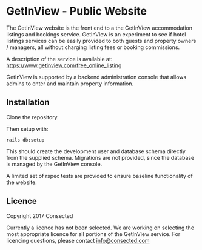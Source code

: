 GetInView - Public Website
====

The GetInView website is the front end to a the GetInView accommodation listings
and bookings service. GetInView is an experiment to see if hotel listings 
services can be easily provided to both guests and property owners / managers,
all without charging listing fees or booking commissions.

A description of the service is available at:
https://www.getinview.com/free_online_listing

GetInView is supported by a backend administration console that allows admins
to enter and maintain property information.

Installation
---

Clone the repository.

Then setup with:

    rails db:setup

This should create the development user and database schema directly from the
supplied schema. Migrations are not provided, since the database is managed by
the GetInView console.

A limited set of rspec tests are provided to ensure baseline functionality of 
the website.

Licence
---

Copyright 2017 Consected

Currently a licence has not been selected. We are working on selecting the most
appropriate licence for all portions of the GetInView service. For licencing 
questions, please contact info@consected.com
